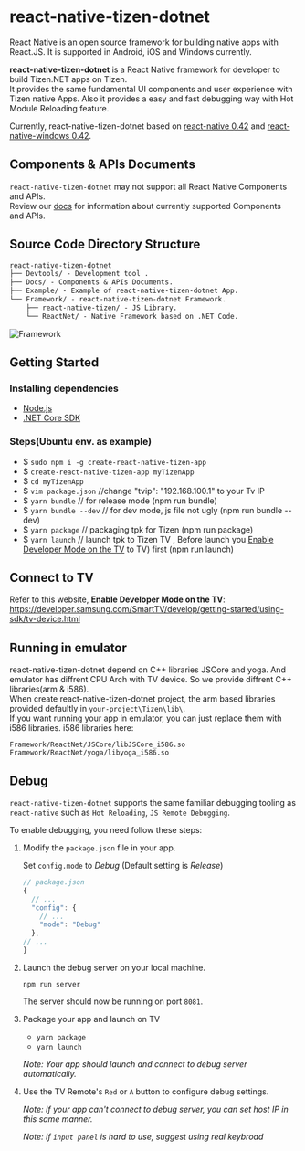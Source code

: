 # react-native-tizen-dotnet
React Native is an open source framework for building native apps with React.JS. It is supported in Android, iOS and Windows currently.

**react-native-tizen-dotnet** is a React Native framework for developer to build Tizen.NET apps on Tizen.  
It provides the same fundamental UI components and user experience with Tizen native Apps. Also it provides a easy and fast debugging way with Hot Module Reloading feature.

Currently, react-native-tizen-dotnet based on [react-native 0.42](https://github.com/facebook/react-native/tree/0.42-stable) and [react-native-windows 0.42](https://github.com/Microsoft/react-native-windows/tree/0.42-stable).  

## Components & APIs Documents

`react-native-tizen-dotnet` may not support all React Native Components and APIs.  
Review our [docs](Docs/doc-index.md) for information about currently supported Components and APIs.

## Source Code Directory Structure

```diff
react-native-tizen-dotnet
├── Devtools/ - Development tool .
├── Docs/ - Components & APIs Documents.
├── Example/ - Example of react-native-tizen-dotnet App.
└── Framework/ - react-native-tizen-dotnet Framework.
    ├── react-native-tizen/ - JS Library.
    └── ReactNet/ - Native Framework based on .NET Code.
```

![Framework](./Docs/img/Framework.PNG)

## Getting Started
### Installing dependencies
-  [Node.js](https://nodejs.org/en/download/)
-  [.NET Core SDK](https://dotnet.microsoft.com/download)
### Steps(Ubuntu env. as example)
-   $ ```sudo npm i -g create-react-native-tizen-app```
-   $ ```create-react-native-tizen-app myTizenApp```
-   $ ```cd myTizenApp```
-   $ ```vim package.json``` //change "tvip": "192.168.100.1" to your Tv IP
-   $ ```yarn bundle``` // for release mode (npm run bundle)
-   $ ```yarn bundle --dev``` // for dev mode, js file not ugly (npm run bundle --dev)
-   $ ```yarn package``` // packaging tpk for Tizen (npm run package)
-   $ ```yarn launch``` // launch tpk to Tizen TV , Before launch you [Enable Developer Mode on the TV](#Connect-to-TV) to TV) first (npm run launch)

## Connect to TV
Refer to this website, **Enable Developer Mode on the TV**:  
https://developer.samsung.com/SmartTV/develop/getting-started/using-sdk/tv-device.html

## Running in emulator
react-native-tizen-dotnet depend on C++ libraries JSCore and yoga. And emulator has diffrent CPU Arch with TV device. So we provide diffrent C++ libraries(arm & i586).  
When create react-native-tizen-dotnet project, the arm based libraries provided defaultly in `your-project\Tizen\lib\`.  
If you want running your app in emulator, you can just replace them with i586 libraries. i586 libraries here:  
```
Framework/ReactNet/JSCore/libJSCore_i586.so
Framework/ReactNet/yoga/libyoga_i586.so
```

## Debug

`react-native-tizen-dotnet` supports the same familiar debugging tooling as `react-native` such as `Hot Reloading`, `JS Remote Debugging`.

To enable debugging, you need follow these steps:

1. Modify the `package.json` file in your app.
   
   Set `config.mode` to *Debug* (Default setting is *Release*)
   
   ```js
   // package.json
   {
     // ...
     "config": {
       // ...
       "mode": "Debug"
     },
   // ...
   }
   ```
   
2. Launch the debug server on your local machine.
   
   ``` shell
   npm run server
   ```
   
   The server should now be running on port `8081`.
   
3. Package your app and launch on TV

   - `yarn package`
   - `yarn launch`
   
   *Note: Your app should launch and connect to debug server automatically.*
   
4. Use the TV Remote's `Red` or `A` button to configure debug settings.
   
   *Note: If your app can't connect to debug server, you can set host IP in this same manner.*
   
   *Note: If `input panel` is hard to use, suggest using real keybroad*
